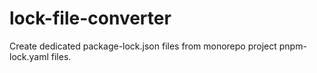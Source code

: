 # lock-file-converter

Create dedicated package-lock.json files from monorepo project pnpm-lock.yaml files.